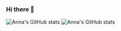 ### Hi there 👋

<!--
**Anna-Nesterenko/Anna-Nesterenko** is a ✨ _special_ ✨ repository because its `README.md` (this file) appears on your GitHub profile.

Here are some ideas to get you started:

- 🔭 I’m currently working on ...
- 🌱 I’m currently learning ...
- 👯 I’m looking to collaborate on ...
- 🤔 I’m looking for help with ...
- 💬 Ask me about ...
- 📫 How to reach me: ...
- 😄 Pronouns: ...
- ⚡ Fun fact: ...
-->
![Anna's GitHub stats](https://github-readme-stats.vercel.app/api?username=Anna-Nesterenko)
![Anna's GitHub stats](https://github-readme-stats.vercel.app/api?username=Anna-Nesterenko&show_icons=true)
